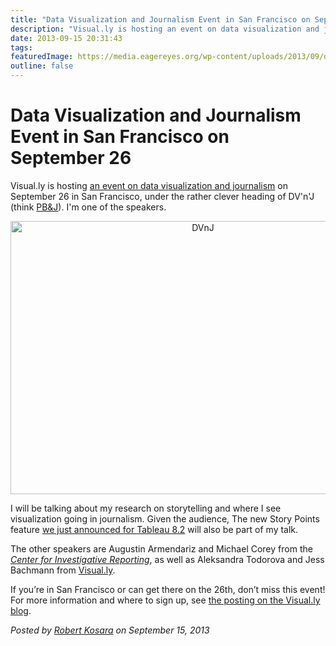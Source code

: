 ```yaml
---
title: "Data Visualization and Journalism Event in San Francisco on September 26"
description: "Visual.ly is hosting an event on data visualization and journalism on September 26 in San Francisco, under the rather clever heading of DV'n'J (think PB&amp;J). I'm one of the speakers."
date: 2013-09-15 20:31:43
tags: 
featuredImage: https://media.eagereyes.org/wp-content/uploads/2013/09/dvnj.jpg
outline: false
---
```


# Data Visualization and Journalism Event in San Francisco on September 26

Visual.ly is hosting <a href="http://blog.visual.ly/data-visualization-and-journalism/">an event on data visualization and journalism</a> on September 26 in San Francisco, under the rather clever heading of DV'n'J (think <a href="http://en.wikipedia.org/wiki/Peanut_butter_and_jelly_sandwich">PB&amp;J</a>). I'm one of the speakers.

<p align="center"><img class="aligncenter size-full wp-image-2617" alt="DVnJ" src="https://media.eagereyes.org/wp-content/uploads/2013/09/dvnj.jpg" width="600" height="437" /></p>

I will be talking about my research on storytelling and where I see visualization going in journalism. Given the audience, The new Story Points feature <a title="Watch the TCC Keynote Live on Monday" href="/blog/2013/watch-tcc-keynote-live-monday">we just announced for Tableau 8.2</a> will also be part of my talk.

The other speakers are Augustin Armendariz and Michael Corey from the <a href="http://cironline.org/"><em>Center for Investigative Reporting</em></a>, as well as Aleksandra Todorova and Jess Bachmann from <a href="http://visual.ly/">Visual.ly</a>.

If you’re in San Francisco or can get there on the 26th, don’t miss this event! For more information and where to sign up, see <a href="http://blog.visual.ly/data-visualization-and-journalism/">the posting on the Visual.ly blog</a>.


_Posted by <a href="/about">Robert Kosara</a> on September 15, 2013_


